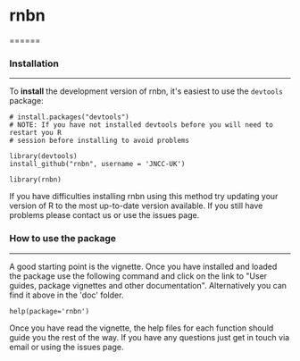 # rnbn
======

### Installation
----------------

To **install** the development version of rnbn, it's easiest to use the `devtools` package:

    # install.packages("devtools")
    # NOTE: If you have not installed devtools before you will need to restart you R
    # session before installing to avoid problems
    
    library(devtools)
    install_github("rnbn", username = 'JNCC-UK')
    
    library(rnbn)

If you have difficulties installing rnbn using this method try updating your version of R to the most up-to-date version available. If you still have problems please contact us or use the issues page.

### How to use the package
--------------------------

A good starting point is the vignette. Once you have installed and loaded the package use the following command and click on the link to "User guides, package vignettes and other documentation". Alternatively you can find it above in the 'doc' folder.

    help(package='rnbn')

Once you have read the vignette, the help files for each function should guide you the rest of the way. If you have any questions just get in touch via email or using the issues page.